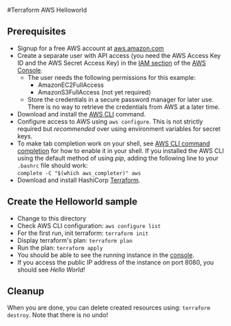 #Terraform AWS Helloworld

## Prerequisites

* Signup for a free AWS account at [aws.amazon.com](https://aws.amazon.com)
* Create a separate user with API access (you need the AWS Access Key ID and the AWS
Secret Access Key) in the [IAM section](https://console.aws.amazon.com/iam/) of the 
[AWS Console](https://console.aws.amazon.com/).
  * The user needs the following permissions for this example:
    * AmazonEC2FullAccess
    * AmazonS3FullAccess (not yet required)
  * Store the credentials in a secure password manager for later use. There is no
    way to retrieve the credentials from AWS at a later time.
* Download and install the [AWS CLI](https://docs.aws.amazon.com/cli/latest/userguide/awscli-install-linux.html)
  command.
* Configure access to AWS using `aws configure`. This is not strictly required but _recommended_ over using environment variables for secret keys.
* To make tab completion work on your shell, see
  [AWS CLI command completion](https://docs.aws.amazon.com/cli/latest/userguide/cli-command-completion.html)
  for how to enable it in your shell. If you installed the AWS CLI using the default method of using _pip_, adding
  the following line to your `.bashrc` file should work:  
    `complete -C "$(which aws_completer)" aws`
* Download and install HashiCorp [Terraform](https://www.terraform.io/downloads.html).

## Create the Helloworld sample

* Change to this directory
* Check AWS CLI configuration: `aws configure list`
* For the first run, init terraform: `terraform init`
* Display terraform's plan: `terraform plan`
* Run the plan: `terraform apply`
* You should be able to see the running instance in the 
  [console](https://console.aws.amazon.com/ec2/v2/home?region=us-east-1).
* If you access the public IP address of the instance on port 8080, you should see _Hello World!_

## Cleanup

When you are done, you can delete created resources using: `terraform destroy`.
Note that there is no undo!
